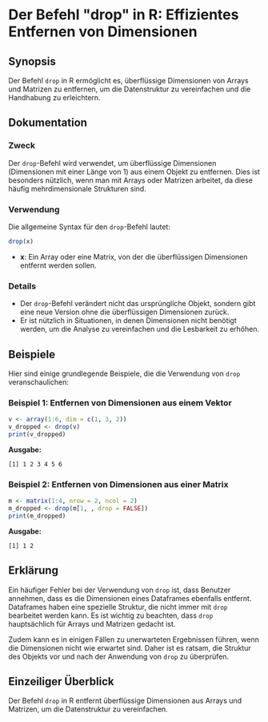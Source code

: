 <!--
Meta Description: # Der Befehl "drop" in R: Effizientes Entfernen von Dimensionen ## Synopsis Der Befehl `drop` in R ermöglicht es, überflüssige Dimensionen von Arrays ...
Meta Keywords: drop, die, dimensionen, von, der
-->

# Der Befehl "drop" in R: Effizientes Entfernen von Dimensionen

## Synopsis
Der Befehl `drop` in R ermöglicht es, überflüssige Dimensionen von Arrays und Matrizen zu entfernen, um die Datenstruktur zu vereinfachen und die Handhabung zu erleichtern.

## Dokumentation
### Zweck
Der `drop`-Befehl wird verwendet, um überflüssige Dimensionen (Dimensionen mit einer Länge von 1) aus einem Objekt zu entfernen. Dies ist besonders nützlich, wenn man mit Arrays oder Matrizen arbeitet, da diese häufig mehrdimensionale Strukturen sind.

### Verwendung
Die allgemeine Syntax für den `drop`-Befehl lautet:

```R
drop(x)
```

- **x**: Ein Array oder eine Matrix, von der die überflüssigen Dimensionen entfernt werden sollen.

### Details
- Der `drop`-Befehl verändert nicht das ursprüngliche Objekt, sondern gibt eine neue Version ohne die überflüssigen Dimensionen zurück.
- Er ist nützlich in Situationen, in denen Dimensionen nicht benötigt werden, um die Analyse zu vereinfachen und die Lesbarkeit zu erhöhen.

## Beispiele
Hier sind einige grundlegende Beispiele, die die Verwendung von `drop` veranschaulichen:

### Beispiel 1: Entfernen von Dimensionen aus einem Vektor
```R
v <- array(1:6, dim = c(1, 3, 2))
v_dropped <- drop(v)
print(v_dropped)
```
**Ausgabe:**
```
[1] 1 2 3 4 5 6
```

### Beispiel 2: Entfernen von Dimensionen aus einer Matrix
```R
m <- matrix(1:4, nrow = 2, ncol = 2)
m_dropped <- drop(m[1, , drop = FALSE])
print(m_dropped)
```
**Ausgabe:**
```
[1] 1 2
```

## Erklärung
Ein häufiger Fehler bei der Verwendung von `drop` ist, dass Benutzer annehmen, dass es die Dimensionen eines Dataframes ebenfalls entfernt. Dataframes haben eine spezielle Struktur, die nicht immer mit `drop` bearbeitet werden kann. Es ist wichtig zu beachten, dass `drop` hauptsächlich für Arrays und Matrizen gedacht ist. 

Zudem kann es in einigen Fällen zu unerwarteten Ergebnissen führen, wenn die Dimensionen nicht wie erwartet sind. Daher ist es ratsam, die Struktur des Objekts vor und nach der Anwendung von `drop` zu überprüfen.

## Einzeiliger Überblick
Der Befehl `drop` in R entfernt überflüssige Dimensionen aus Arrays und Matrizen, um die Datenstruktur zu vereinfachen.